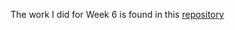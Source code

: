 The work I did for Week 6 is found in this [repository](https://github.com/juanjbsalas/Global-Voyage)
